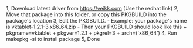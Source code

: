 1, Download latest driver from https://veikk.com (Use the redhat link)
2, Move that package into this folder, or copy this PKGBUILD into the package's location
3, Edit the PKGBUILD.
    - Example: your package's name is vktablet-1.2.1-3.x86_64.zip
    - Then your PKGBUILD should look like this
        + pkgname=vktablet
        + pkgver=1.2.1
        + pkgrel=3
        + arch=('x86_64')
4, Run makepkg -si to install package
5, Done
